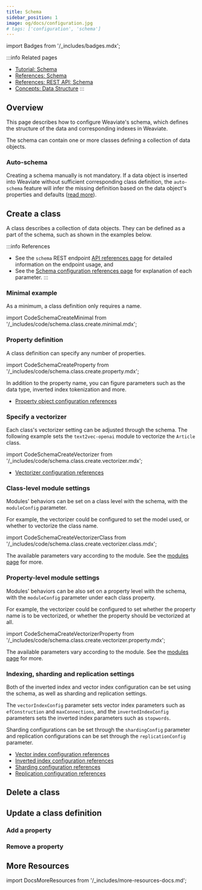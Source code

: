 ```yaml
---
title: Schema
sidebar_position: 1
image: og/docs/configuration.jpg
# tags: ['configuration', 'schema']
---
```

import Badges from '/_includes/badges.mdx';

<Badges/>

:::info Related pages
- [Tutorial: Schema](../tutorials/schema.md)
- [References: Schema](../config-refs/schema.mdx)
- [References: REST API: Schema](../api/rest/schema.md)
- [Concepts: Data Structure](../concepts/data.md)
:::

## Overview

This page describes how to configure Weaviate's schema, which defines the structure of the data and corresponding indexes in Weaviate.

The schema can contain one or more classes defining a collection of data objects.

### Auto-schema

Creating a schema manually is not mandatory. If a data object is inserted into Weaviate without sufficient corresponding class definition, the `auto-schema` feature will infer the missing definition based on the data object's properties and defaults ([read more](../config-refs/schema.mdx#auto-schema)).

## Create a class

A class describes a collection of data objects. They can be defined as a part of the schema, such as shown in the examples below.

:::info References
- See the `schema` REST endpoint [API references page](../api/rest/schema.md#create-a-class) for detailed information on the endpoint usage, and
- See the [Schema configuration references page](../config-refs/schema.mdx) for explanation of each parameter.
:::

### Minimal example

As a minimum, a class definition only requires a name.

import CodeSchemaCreateMinimal from '/_includes/code/schema.class.create.minimal.mdx';

<CodeSchemaCreateMinimal />

### Property definition

A class definition can specify any number of properties.

import CodeSchemaCreateProperty from '/_includes/code/schema.class.create.property.mdx';

<CodeSchemaCreateProperty />

In addition to the property name, you can figure parameters such as the data type, inverted index tokenization and more.

- [Property object configuration references](../config-refs/schema.mdx#property-object)

### Specify a vectorizer

Each class's vectorizer setting can be adjusted through the schema. The following example sets the `text2vec-openai` module to vectorize the `Article` class.

import CodeSchemaCreateVectorizer from '/_includes/code/schema.class.create.vectorizer.mdx';

<CodeSchemaCreateVectorizer />

- [Vectorizer configuration references](../config-refs/schema.mdx#vectorizer)

### Class-level module settings

Modules' behaviors can be set on a class level with the schema, with the `moduleConfig` parameter.

For example, the vectorizer could be configured to set the model used, or whether to vectorize the class name.

import CodeSchemaCreateVectorizerClass from '/_includes/code/schema.class.create.vectorizer.class.mdx';

<CodeSchemaCreateVectorizerClass />

The available parameters vary according to the module. See the [modules page](../modules/index.md) for more.

### Property-level module settings

Modules' behaviors can be also set on a property level with the schema, with the `moduleConfig` parameter under each class property.

For example, the vectorizer could be configured to set whether the property name is to be vectorized, or whether the property should be vectorized at all.

import CodeSchemaCreateVectorizerProperty from '/_includes/code/schema.class.create.vectorizer.property.mdx';

<CodeSchemaCreateVectorizerProperty />

The available parameters vary according to the module. See the [modules page](../modules/index.md) for more.

### Indexing, sharding and replication settings

Both of the inverted index and vector index configuration can be set using the schema, as well as sharding and replication settings.

The `vectorIndexConfig` parameter sets vector index parameters such as `efConstruction` and `maxConnections`, and the `invertedIndexConfig` parameters sets the inverted index parameters such as `stopwords`.

Sharding configurations can be set through the `shardingConfig` parameter and replication configurations can be set through the `replicationConfig` parameter.

- [Vector index configuration references](../config-refs/schema.mdx#vectorindexconfig)
- [Inverted index configuration references](../config-refs/schema.mdx#invertedindexconfig--stopwords-stopword-lists)
- [Sharding configuration references](../config-refs/schema.mdx#shardingconfig)
- [Replication configuration references](../config-refs/schema.mdx#replicationconfig)

## Delete a class

## Update a class definition

### Add a property

### Remove a property

## More Resources

import DocsMoreResources from '/_includes/more-resources-docs.md';

<DocsMoreResources />
